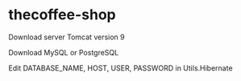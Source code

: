 # thecoffee-shop

Download server Tomcat version 9

Download MySQL or PostgreSQL

Edit DATABASE_NAME, HOST, USER, PASSWORD in Utils.Hibernate
